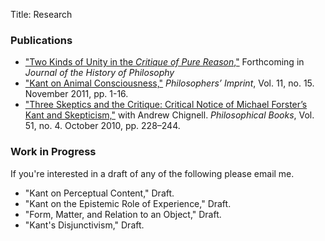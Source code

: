 Title: Research

### Publications

- ["Two Kinds of Unity in the *Critique of Pure Reason*,"]()
  Forthcoming in *Journal of the History of Philosophy* 
- ["Kant on Animal Consciousness,"]() *Philosophers’ Imprint*, Vol. 11,
  no. 15. November 2011, pp. 1-16. 
- ["Three Skeptics and the Critique: Critical Notice of Michael
  Forster’s Kant and Skepticism,"]() with Andrew Chignell.
  *Philosophical Books*, Vol. 51, no. 4. October 2010, pp. 228–244.

### Work in Progress

If you're interested in a draft of any of the following please email me.

-   "Kant on Perceptual Content," Draft.
-   "Kant on the Epistemic Role of Experience," Draft.
-   "Form, Matter, and Relation to an Object," Draft.
-   "Kant's Disjunctivism," Draft.

